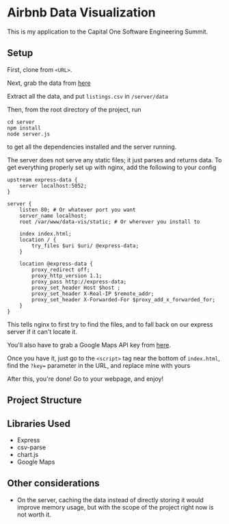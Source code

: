 # Airbnb Data Visualization

This is my application to the Capital One Software Engineering Summit.

## Setup
First, clone from `<URL>`.

Next, grab the data from [here](https://s3.amazonaws.com/mindsumo/public/capital-one/airbnb-public-sep-2017-v2.zip)

Extract all the data, and put `listings.csv` in `/server/data`

Then, from the root directory of the project, run
```
cd server
npm install
node server.js
```
to get all the dependencies installed and the server running.

The server does not serve any static files; it just parses and returns data.
To get everything properly set up with nginx, add the following to your config
```
upstream express-data {
    server localhost:5052;
}

server {
    listen 80; # Or whatever port you want
    server_name localhost;
    root /var/www/data-vis/static; # Or wherever you install to

    index index.html;
    location / {
        try_files $uri $uri/ @express-data;
    }

    location @express-data {
        proxy_redirect off;
        proxy_http_version 1.1;
        proxy_pass http://express-data;
        proxy_set_header Host $host ;
        proxy_set_header X-Real-IP $remote_addr;
        proxy_set_header X-Forwarded-For $proxy_add_x_forwarded_for;
    }
}
```
This tells nginx to first try to find the files, and to fall back on our express
server if it can't locate it.

You'll also have to grab a Google Maps API key from
[here](https://developers.google.com/maps/).

Once you have it, just go to the `<script>` tag near the bottom of `index.html`,
find the `?key=` parameter in the URL, and replace mine with yours

After this, you're done! Go to your webpage, and enjoy!

## Project Structure

## Libraries Used

* Express
* csv-parse
* chart.js
* Google Maps

## Other considerations

* On the server, caching the data instead of directly storing it would improve
memory usage, but with the scope of the project right now is not worth it.